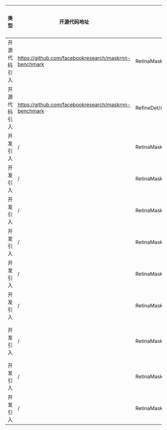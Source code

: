 | 类型     | 开源代码地址                                     | 文件名                    | 公网IP地址/公网URL地址/域名/邮箱地址 | 用途说明 |
|--------|--------------------------------------------|------------------------| ------------------------------------ |--|
| 开源代码引入 | https://github.com/facebookresearch/maskrnn-benchmark   | RetinaMask/maskrcnn_benchmark/config/paths_catalog.py | https://dl.fbaipublicfiles.com/detectron | 下载依赖 |
| 开源代码引入 | https://github.com/facebookresearch/maskrnn-benchmark   | RefineDet/setup.py | https://github.com/facebookresearch/maskrnn-benchmark | 下载依赖 |
| 开发引入 | / | RetinaMask/maskrcnn_benchmark/structures/boxlist_ops.py | https://github.com/kuangliu/torchcv/blob/master/torchcv/utils/box.py | 源码实现 |
| 开发引入 | / | RetinaMask/maskrcnn_benchmark/layers/misc.py | https://github.com/pytorch/pytorch/issues/12013 | 相关说明 |
| 开发引入 | / | RetinaMask/maskrcnn_benchmark/layers/sigmoid_focal_loss.py | https://arxiv.org/abs/1708.02002 | 论文地址 |
| 开发引入 | / | RetinaMask/maskrcnn_benchmark/utils/imports.py | https://stackoverflow.com/questions/67631/how-to-import-a-module-given-the-full-path?utm_medium=organic&utm_source=google_rich_qa&utm_campaign=google_rich_qa | 相关说明 |
| 开发引入 | / | RetinaMask/maskrcnn_benchmark/data/build.py | https://github.com/facebookresearch/Detectron/blob/master/configs/getting_started/tutorial_1gpu_e2e_faster_rcnn_R-50-FPN.yaml#L14 | 相关配置 |
| 开发引入 | / | RetinaMask/maskrcnn_benchmark/utils/model_zoo.py | https://github.com/pytorch/pytorch/blob/master/torch/utils/model_zoo.py | 源码实现 |
| 开发引入 | / | RetinaMask/maskrcnn_benchmark/utils/model_zoo.py | https://s3.amazonaws.com/pytorch/models/resnet18-5c106cde.pth | 预训练模型 |
| 开发引入 | / | RetinaMask/maskrcnn_benchmark/structures/boxlist_ops.py | https://github.com/chainer/chainercv/blob/master/chainercv/utils/bbox/bbox_iou.py | 源码实现 |
| 开发引入 | / | RetinaMask/maskrcnn_benchmark/layers/npu_roi_align.py | https://github.com/facebookresearch/detectron2/blob/master/detectron2/layers/roi_align.py#L7 | 源码实现 |
